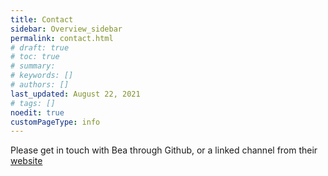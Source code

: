 ```yaml
---
title: Contact
sidebar: Overview_sidebar
permalink: contact.html
# draft: true
# toc: true
# summary: 
# keywords: []
# authors: []
last_updated: August 22, 2021
# tags: []
noedit: true
customPageType: info
---
```


Please get in touch with Bea through Github, or a linked channel from their [website](https://beamacdonald.ca)
